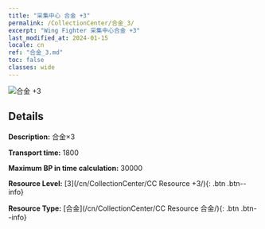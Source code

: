 ```yaml
---
title: "采集中心 合金 +3"
permalink: /CollectionCenter/合金_3/
excerpt: "Wing Fighter 采集中心合金 +3"
last_modified_at: 2024-01-15
locale: cn
ref: "合金_3.md"
toc: false
classes: wide
---
```



![合金 +3](/images/cc/CC_合金_3.png)

## Details

  **Description:** 合金×3

  **Transport time:** 1800

  **Maximum BP in time calculation:** 30000

  **Resource Level:** [3](/cn/CollectionCenter/CC Resource +3/){: .btn .btn--info}

  **Resource Type:** [合金](/cn/CollectionCenter/CC Resource 合金/){: .btn .btn--info}

